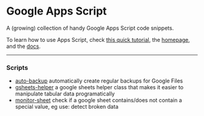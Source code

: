 # Google Apps Script
A (growing) collection of handy Google Apps Script code snippets.


To learn how to use Apps Script, check [this quick tutorial](https://codelabs.developers.google.com/codelabs/apps-script-intro/#0), the [homepage](https://developers.google.com/apps-script), and the [docs](https://developers.google.com/apps-script/reference).


---
### Scripts
 - [auto-backup](auto-backup) automatically create regular backups for Google Files
 - [gsheets-helper](gsheets-helper) a google sheets helper class that makes it easier to manipulate tabular data programatically
 - [monitor-sheet](monitor-sheet) check if a google sheet contains/does not contain a special value, eg use: detect broken data